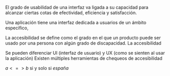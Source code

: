 El grado de usabilidad de una interfaz va ligada a su capacidad para alcanzar ciertas cotas de efectividad, eficiencia y satisfacción.

Una aplicación tiene una interfaz dedicada a usuarios de un ámbito específico, 

La accesibilidad se define como el grado en el que un producto puede ser usado por una persona con algún grado de discapacidad. La accesibilidad

Se pueden diferenciar UI (interfaz de usuario) y UX (como se sienten al usar la aplicación) Existen múltiples herramientas de chequeos de accesibilidad

$a <=> b$ si y solo si $españa$

